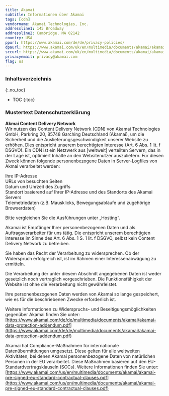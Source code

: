 ```yaml
---
title: Akamai
subtitle: Informationen über Akamai
tags: [cdn]
vendorname: Akamai Technologies, Inc.
addressline1: 145 Broadway
addressline2: Cambridge, MA 02142
country: USA
ppurl: https://www.akamai.com/de/de/privacy-policies/
dpaurl: https://www.akamai.com/uk/en/multimedia/documents/akamai/akamai-data-protection-addendum.pdf
sccurl: https://www.akamai.com/uk/en/multimedia/documents/akamai/akamai-pre-signed-eu-standard-contractual-clauses.pdf
privacyemail: privacy@akamai.com
flag: us
---
```

### Inhaltsverzeichnis
{:.no_toc}
* TOC
{:toc}

### Mustertext Datenschutzerklärung
**Akmai Content Delivery Network**  
Wir nutzen das Content Delivery Network (CDN) von Akamai Technologies GmbH, Parkring 20, 85748 Garching Deutschland (Akamai), um die Sicherheit und die Auslieferungsgeschwindigkeit unserer Website zu erhöhen. Dies entspricht unserem berechtigten Interesse (Art. 6 Abs. 1 lit. f DSGVO). Ein CDN ist ein Netzwerk aus [weltweit] verteilten Servern, das in der Lage ist, optimiert Inhalte an den Websitenutzer auszuliefern. Für diesen Zweck können folgende personenbezogene Daten in Server-Logfiles von Akmai verarbeitet werden:

Ihre IP-Adresse  
URLs von besuchten Seiten  
Datum und Uhrzeit des Zugriffs  
Standort basierend auf Ihrer IP-Adresse und des Standorts des Akamai Servers  
Telemetriedaten (z.B. Mausklicks, Bewegungsabläufe und zugehörige Browserdaten)

Bitte vergleichen Sie die Ausführungen unter „Hosting“. 

Akamai ist Empfänger Ihrer personenbezogenen Daten und als Auftragsverarbeiter für uns tätig. Die entspricht unserem berechtigten Interesse im Sinne des Art. 6 Abs. 1 S. 1 lit. f DSGVO, selbst kein Content Delivery Network zu betreiben.

Sie haben das Recht der Verarbeitung zu widersprechen. Ob der Widerspruch erfolgreich ist, ist im Rahmen einer Interessenabwägung zu ermitteln.

Die Verarbeitung der unter diesem Abschnitt angegebenen Daten ist weder gesetzlich noch vertraglich vorgeschrieben. Die Funktionsfähigkeit der Website ist ohne die Verarbeitung nicht gewährleistet.

Ihre personenbezogenen Daten werden von Akamai so lange gespeichert, wie es für die beschriebenen Zwecke erforderlich ist.

Weitere Informationen zu Widerspruchs- und Beseitigungsmöglichkeiten gegenüber Akamai finden Sie unter: [https://www.akamai.com/de/de/multimedia/documents/akamai/akamai-data-protection-addendum.pdf](https://www.akamai.com/de/de/multimedia/documents/akamai/akamai-data-protection-addendum.pdf)

Akamai hat Compliance-Maßnahmen für internationale Datenübermittlungen umgesetzt. Diese gelten für alle weltweiten Aktivitäten, bei denen Akamai personenbezogene Daten von natürlichen Personen in der EU verarbeitet. Diese Maßnahmen basieren auf den EU-Standardvertragsklauseln (SCCs). Weitere Informationen finden Sie unter: [https://www.akamai.com/us/en/multimedia/documents/akamai/akamai-pre-signed-eu-standard-contractual-clauses.pdf](https://www.akamai.com/us/en/multimedia/documents/akamai/akamai-pre-signed-eu-standard-contractual-clauses.pdf)